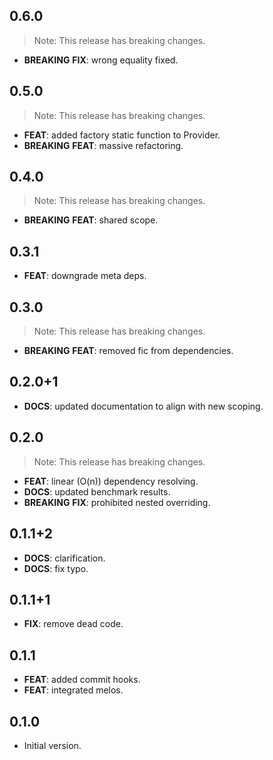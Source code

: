 ## 0.6.0

> Note: This release has breaking changes.

 - **BREAKING** **FIX**: wrong equality fixed.

## 0.5.0

> Note: This release has breaking changes.

 - **FEAT**: added factory static function to Provider.
 - **BREAKING** **FEAT**: massive refactoring.

## 0.4.0

> Note: This release has breaking changes.

 - **BREAKING** **FEAT**: shared scope.

## 0.3.1

 - **FEAT**: downgrade meta deps.

## 0.3.0

> Note: This release has breaking changes.

 - **BREAKING** **FEAT**: removed fic from dependencies.

## 0.2.0+1

 - **DOCS**: updated documentation to align with new scoping.

## 0.2.0

> Note: This release has breaking changes.

 - **FEAT**: linear (O(n)) dependency resolving.
 - **DOCS**: updated benchmark results.
 - **BREAKING** **FIX**: prohibited nested overriding.

## 0.1.1+2

 - **DOCS**: clarification.
 - **DOCS**: fix typo.

## 0.1.1+1

 - **FIX**: remove dead code.

## 0.1.1

 - **FEAT**: added commit hooks.
 - **FEAT**: integrated melos.

## 0.1.0

- Initial version.
